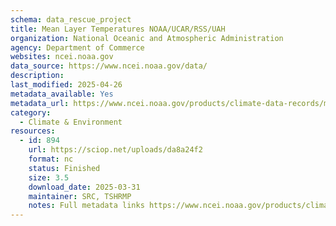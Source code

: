 ```yaml
---
schema: data_rescue_project 
title: Mean Layer Temperatures NOAA/UCAR/RSS/UAH
organization: National Oceanic and Atmospheric Administration
agency: Department of Commerce
websites: ncei.noaa.gov
data_source: https://www.ncei.noaa.gov/data/
description: 
last_modified: 2025-04-26
metadata_available: Yes
metadata_url: https://www.ncei.noaa.gov/products/climate-data-records/mean-layer-temperature-noaa
category:
  - Climate & Environment 
resources:
  - id: 894
    url: https://sciop.net/uploads/da8a24f2
    format: nc
    status: Finished
    size: 3.5
    download_date: 2025-03-31
    maintainer: SRC, TSHRMP
    notes: Full metadata links https://www.ncei.noaa.gov/products/climate-data-records/mean-layer-temperature-noaa, https://www.ncei.noaa.gov/products/climate-data-records/mean-layer-temperature-rss, https://www.ncei.noaa.gov/products/climate-data-records/mean-layer-temperature-uah, https://www.ncei.noaa.gov/products/climate-data-records/mean-layer-temperature-ucar-lower-strat, https://www.ncei.noaa.gov/products/climate-data-records/mean-layer-temperature-ucarAlternate torrent location https://academictorrents.com/details/da8a24f2de22664ac4aa906b761e9fb6e6ccc848
---
```

